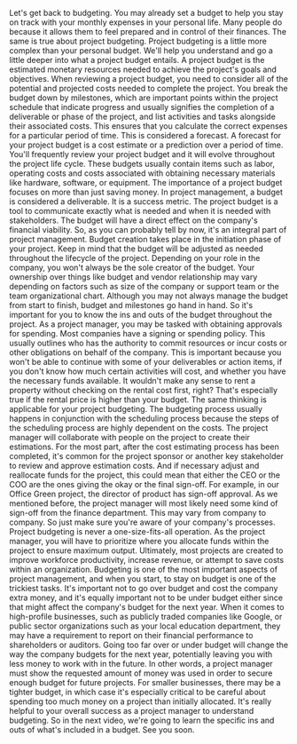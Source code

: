 Let's get back to budgeting. You may already set a budget to help you stay on
track with your monthly expenses in your personal life. Many people do because
it allows them to feel prepared and in control of their finances. The same is
true about project budgeting. Project budgeting is a little more complex than
your personal budget. We'll help you understand and go a little deeper into what
a project budget entails. A project budget is the estimated monetary resources
needed to achieve the project's goals and objectives. When reviewing a project
budget, you need to consider all of the potential and projected costs needed to
complete the project. You break the budget down by milestones, which are
important points within the project schedule that indicate progress and usually
signifies the completion of a deliverable or phase of the project, and list
activities and tasks alongside their associated costs. This ensures that you
calculate the correct expenses for a particular period of time. This is
considered a forecast. A forecast for your project budget is a cost estimate or
a prediction over a period of time. You'll frequently review your project budget
and it will evolve throughout the project life cycle. These budgets usually
contain items such as labor, operating costs and costs associated with obtaining
necessary materials like hardware, software, or equipment. The importance of a
project budget focuses on more than just saving money. In project management, a
budget is considered a deliverable. It is a success metric. The project budget
is a tool to communicate exactly what is needed and when it is needed with
stakeholders. The budget will have a direct effect on the company's financial
viability. So, as you can probably tell by now, it's an integral part of project
management. Budget creation takes place in the initiation phase of your project.
Keep in mind that the budget will be adjusted as needed throughout the lifecycle
of the project. Depending on your role in the company, you won't always be the
sole creator of the budget. Your ownership over things like budget and vendor
relationship may vary depending on factors such as size of the company or
support team or the team organizational chart. Although you may not always
manage the budget from start to finish, budget and milestones go hand in hand.
So it's important for you to know the ins and outs of the budget throughout the
project. As a project manager, you may be tasked with obtaining approvals for
spending. Most companies have a signing or spending policy. This usually
outlines who has the authority to commit resources or incur costs or other
obligations on behalf of the company. This is important because you won't be
able to continue with some of your deliverables or action items, if you don't
know how much certain activities will cost, and whether you have the necessary
funds available. It wouldn't make any sense to rent a property without checking
on the rental cost first, right? That's especially true if the rental price is
higher than your budget. The same thinking is applicable for your project
budgeting. The budgeting process usually happens in conjunction with the
scheduling process because the steps of the scheduling process are highly
dependent on the costs. The project manager will collaborate with people on the
project to create their estimations. For the most part, after the cost
estimating process has been completed, it's common for the project sponsor or
another key stakeholder to review and approve estimation costs. And if necessary
adjust and reallocate funds for the project, this could mean that either the CEO
or the COO are the ones giving the okay or the final sign-off. For example, in
our Office Green project, the director of product has sign-off approval. As we
mentioned before, the project manager will most likely need some kind of
sign-off from the finance department. This may vary from company to company. So
just make sure you're aware of your company's processes. Project budgeting is
never a one-size-fits-all operation. As the project manager, you will have to
prioritize where you allocate funds within the project to ensure maximum output.
Ultimately, most projects are created to improve workforce productivity,
increase revenue, or attempt to save costs within an organization. Budgeting is
one of the most important aspects of project management, and when you start, to
stay on budget is one of the trickiest tasks. It's important not to go over
budget and cost the company extra money, and it's equally important not to be
under budget either since that might affect the company's budget for the next
year. When it comes to high-profile businesses, such as publicly traded
companies like Google, or public sector organizations such as your local
education department, they may have a requirement to report on their financial
performance to shareholders or auditors. Going too far over or under budget will
change the way the company budgets for the next year, potentially leaving you
with less money to work with in the future. In other words, a project manager
must show the requested amount of money was used in order to secure enough
budget for future projects. For smaller businesses, there may be a tighter
budget, in which case it's especially critical to be careful about spending too
much money on a project than initially allocated. It's really helpful to your
overall success as a project manager to understand budgeting. So in the next
video, we're going to learn the specific ins and outs of what's included in a
budget. See you soon.